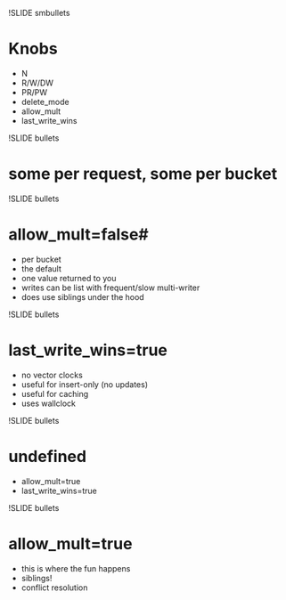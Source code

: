 !SLIDE smbullets

# Knobs #

* N
* R/W/DW
* PR/PW
* delete_mode
* allow_mult
* last_write_wins

!SLIDE bullets

# some per request, some per bucket

!SLIDE bullets

# allow_mult=false#

* per bucket
* the default
* one value returned to you
* writes can be list with frequent/slow multi-writer
* does use siblings under the hood

!SLIDE bullets

# last_write_wins=true #

* no vector clocks
* useful for insert-only (no updates)
* useful for caching
* uses wallclock

!SLIDE bullets

# undefined #

* allow_mult=true
* last_write_wins=true

!SLIDE bullets

# allow_mult=true #

* this is where the fun happens
* siblings!
* conflict resolution
